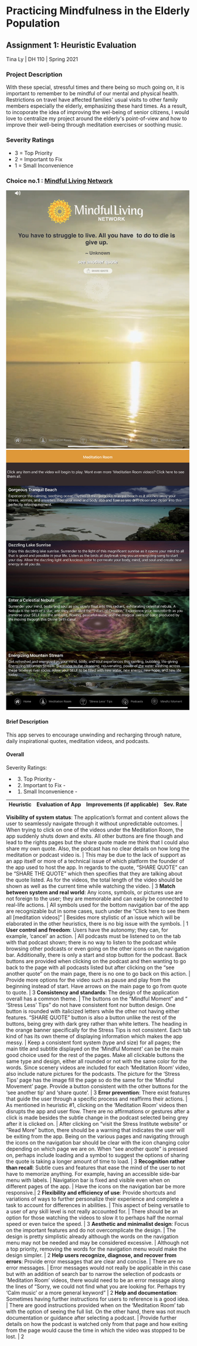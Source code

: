# Practicing Mindfulness in the Elderly Population

## Assignment 1: Heuristic Evaluation

Tina Ly | DH 110 | Spring 2021

### Project Description 

With these special, stressful times and there being so much going on, it is important to remember to be mindful of our mental and physical health. Restrictions on travel have affected families' usual visits to other family members especially the elderly, emphasizing these hard times. As a result, to incoporate the idea of improving the wel-being of senior citizens, I would love to centralize my project around the elderly's point-of-view and how to improve their well-being through meditation exercises or soothing music. 

### Severity Ratings

* 3 = Top Priority
* 2  = Important to Fix
* 1 = Small Inconvenience


### Choice no.1 : [Mindful Living Network](https://apps.apple.com/us/app/mindful-living/id662903282 "Mindful Living Network App Download")

<img src="https://raw.githubusercontent.com/lyt251/DH110-TinaLy/main/mindful.jpeg" width="500">  <img src="https://raw.githubusercontent.com/lyt251/DH110-TinaLy/main/meditationroom.jpeg" width="500"> 





#### Brief Description

This app serves to encourage unwinding and recharging through nature, daily inspirational quotes,  meditation videos, and podcasts.



#### Overall 

Severity Ratings:

* 3. Top Priority - 
* 2. Important to Fix - 
* 1. Small Inconvenience - 

Heuristic | Evaluation of App | Improvements (if applicable) | Sev. Rate
------------ | ------------- | ------------- | -------------
**Visibility of system status**: The application’s format and content allows the user to seamlessly navigate through it without unpredictable outcomes.
 | When trying to click on one of the videos under the Meditation Room, the app suddenly shuts down and exits. All other buttons are fine though and lead to the rights pages but the share quote made me think that I could also share my own quote. Also, the podcast has no clear details on how long the meditation or podcast video is. | This may be due to the lack of support as an app itself or more of a technical issue of which platform the founder of the app used to host the app. In regards to the quote, “SHARE QUOTE” can be “SHARE THE QUOTE” which then specifies that they are talking about the quote listed. As for the videos, the total length of the video should be shown as well as the current time while watching the video. | 3
**Match between system and real world**: Any icons, symbols, or pictures use are not foreign to the user; they are memorable and can easily be connected to real-life actions. | All symbols used for the bottom navigation bar of the app are recognizable but in some cases, such under the “Click here to see them all [meditation videos]” | Besides more stylistic of an issue which will be elaborated in the other heuristics, there is no big issue with the symbols. | 1 
**User control and freedom**: Users have the autonomy; they can, for example, ‘cancel’ an action. | All podcasts must be listened to on the tab with that podcast shown; there is no way to listen to the podcast while browsing other podcasts or even going on the other icons on the navigation bar. Additionally, there is only a start and stop button for the podcast. Back buttons are provided when clicking on the podcast and then wanting to go back to the page with all podcasts listed but after clicking on the “see another quote” on the main page, there is no one to go back on this action. | Provide more options for the video such as pause and play from the beginning instead of start. Have arrows on the main page to go from quote to quote. | 3
**Consistency and standards**: The design of the application overall has a common theme. | The buttons on the “Mindful Moment” and “ ‘Stress Less’ Tips” do not have consistent font nor button design. One button is rounded with italicized letters while the other not having either features. “SHARE QUOTE” button is also a button unlike the rest of the buttons, being grey with dark grey rather than white letters. The heading in the orange banner specifically for the Stress Tips is not consistent. Each tab kind of has its own theme of displaying information which makes the app messy. | Keep a consistent font system (type and size) for all pages; the main title and subtitle displayed on the ‘Mindful Moment’ can be the main good choice used for the rest of the pages. Make all clickable buttons the same type and design, either all rounded or not with the same color for the words. Since scenery videos are included for each ‘Meditation Room’ video, also include nature pictures for the podcasts. The picture for the ‘Stress Tips’ page has the image fill the page so do the same for the ‘Mindful Movement’ page. Provide a button consistent with the other buttons for the ‘see another tip’ and ‘share quote’. | 3
**Error prevention**: There exist features that guide the user through a specific process and reaffirms their actions. | As mentioned in heuristic #1, clicking on the ‘Meditation Room’ videos then disrupts the app and user flow. There are no affirmations or gestures after a click is made besides the subtle change in the podcast selected being grey after it is clicked on. | After clicking on “visit the Stress Institute website” or “Read More” button, there should be a warning that indicates the user will be exiting from the app. Being on the various pages and navigating through the icons on the navigation bar should be clear with the icon changing color depending on which page we are on. When “see another quote” is pressed on, perhaps include loading and a symbol to suggest the options of sharing the quote is taking a longer amount of time to load. | 3
**Recognition rather than recall**: Subtle cues and features that ease the mind of the user to not have to memorize anything. For example, having an accessible side-bar menu with labels. | Navigation bar is fixed and visible even when on different pages of the app. | Have the icons on the navigation bar be more responsive.| 2
**Flexibility and efficiency of use**: Provide shortcuts and variations of ways to further personalize their experience and complete a task to account for differences in abilities. | This aspect of being versatile to a user of any skill level is not really accounted for. | There should be an option for those watching the videos to slow it to perhaps half the normal speed or even twice the speed. | 3
**Aesthetic and minimalist design**: Focus on the important features and do not overcomplicate the design. | The design is pretty simplistic already although the words on the navigation menu may not be needed and may be considered excessive. | Although not a top priority, removing the words for the navigation menu would make the design simpler. | 2
**Help users recognize, diagnose, and recover from errors**: Provide error messages that are clear and concise. | There are no error messages. | Error messages would not really be applicable in this case but with an addition of search bar to narrow the selection of podcasts or ‘Meditation Room’ videos, there would need to be an error message  along the lines of “Sorry, we could not find what you are looking for. Perhaps try ‘Calm music’ or a more general keyword” | 2
**Help and documentation**: Sometimes having further instructions for users to reference is a good idea. | There are good instructions provided when on the ‘Meditation Room’ tab with the option of seeing the full list. On the other hand, there was not much documentation or guidance after selecting a podcast. | Provide further details on how the podcast is watched only from that page and how exiting from the page would cause the time in which the video was stopped to be lost. | 2







